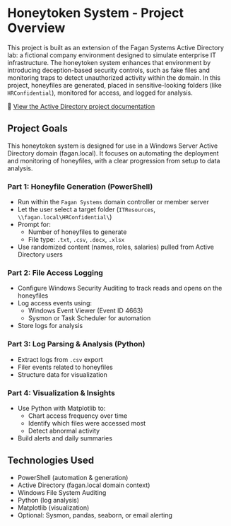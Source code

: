 # Honeytoken System - Project Overview

This project is built as an extension of the Fagan Systems Active Directory lab: a fictional company environment designed to simulate enterprise IT infrastructure. The honeytoken system enhances that environment by introducing deception-based security controls, such as fake files and monitoring traps to detect unauthorized activity within the domain. In this project, honeyfiles are generated, placed in sensitive-looking folders (like `HRConfidential`), monitored for access, and logged for analysis.     

📂 [View the Active Directory project documentation](https://github.com/emilygfagan/active-directory/blob/main/README.md)      



## Project Goals

This honeytoken system is designed for use in a Windows Server Active Directory domain (fagan.local). It focuses on automating the deployment and monitoring of honeyfiles, with a clear progression from setup to data analysis.     


### Part 1: Honeyfile Generation (PowerShell)
- Run within the `Fagan Systems` domain controller or member server
- Let the user select a target folder (`ITResources`, `\\fagan.local\HRConfidential\`)
- Prompt for:
  - Number of honeyfiles to generate
  - File type: `.txt`, `.csv`, `.docx`, `.xlsx`
- Use randomized content (names, roles, salaries) pulled from Active Directory users

 
### Part 2: File Access Logging
- Configure Windows Security Auditing to track reads and opens on the honeyfiles
- Log access events using:
  - Windows Event Viewer (Event ID 4663)
  - Sysmon or Task Scheduler for automation
- Store logs for analysis


### Part 3: Log Parsing & Analysis (Python)
- Extract logs from `.csv` export
- Filer events related to honeyfiles
- Structure data for visualization


### Part 4: Visualization & Insights
- Use Python with Matplotlib to:
  - Chart access frequency over time
  - Identify which files were accessed most
  - Detect abnormal activity
- Build alerts and daily summaries
 


## Technologies Used
- PowerShell (automation & generation)
- Active Directory (fagan.local domain context)
- Windows File System Auditing
- Python (log analysis)
- Matplotlib (visualization)
- Optional: Sysmon, pandas, seaborn, or email alerting
